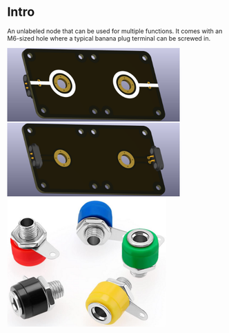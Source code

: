 # Intro  
An unlabeled node that can be used for multiple functions. It comes with an M6-sized hole where a typical banana plug terminal can be screwed in. 

<img src="end-node-double_blank_TOP.png" alt="Circuit Diagram" width="400"> <img src="end-node-double_blank_BOTTOM.png" alt="Circuit Diagram" width="400"> <img src="banana-jack-4mm-colored.png" alt="Circuit Diagram" height="300">
